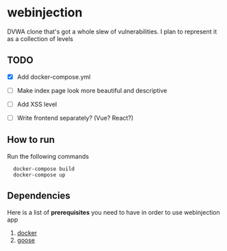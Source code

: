 # webinjection

DVWA clone that's got a whole slew of vulnerabilities. 
I plan to represent it as a collection of levels 

## TODO 
- [x] Add docker-compose.yml 
- [ ] Make index page look more beautiful and descriptive
- [ ] Add XSS level 
- [ ] Write frontend separately? (Vue? React?) 


## How to run 
Run the following commands
```
  docker-compose build 
  docker-compose up 
```

## Dependencies 
Here is a list of **prerequisites** you need to have in order to use webinjection app

1. [docker](https://www.docker.com/)
1. [goose](https://github.com/pressly/goose)
